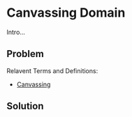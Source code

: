 # Canvassing Domain

Intro... 

## Problem

Relavent Terms and Definitions:

- [Canvassing](https://en.wikipedia.org/wiki/Canvassing)


## Solution